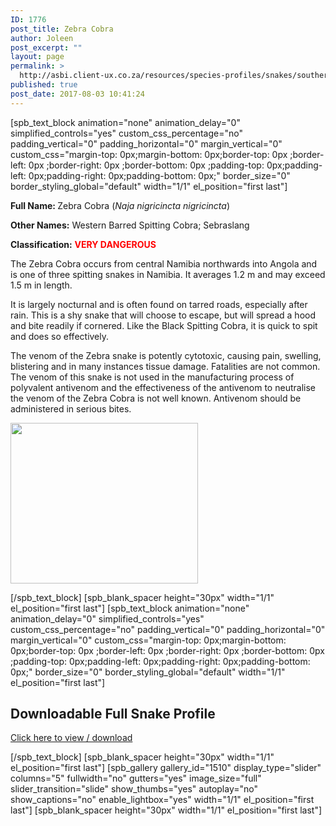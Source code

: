 ```yaml
---
ID: 1776
post_title: Zebra Cobra
author: Joleen
post_excerpt: ""
layout: page
permalink: >
  http://asbi.client-ux.co.za/resources/species-profiles/snakes/southern-africa/zebra-cobra/
published: true
post_date: 2017-08-03 10:41:24
---
```

[spb_text_block animation="none" animation_delay="0" simplified_controls="yes" custom_css_percentage="no" padding_vertical="0" padding_horizontal="0" margin_vertical="0" custom_css="margin-top: 0px;margin-bottom: 0px;border-top: 0px ;border-left: 0px ;border-right: 0px ;border-bottom: 0px ;padding-top: 0px;padding-left: 0px;padding-right: 0px;padding-bottom: 0px;" border_size="0" border_styling_global="default" width="1/1" el_position="first last"]

<strong>Full Name: </strong>Zebra Cobra (<em>Naja nigricincta nigricincta</em>)

<strong>Other Names:</strong> Western Barred Spitting Cobra; Sebraslang

<strong>Classification:</strong> <span style="color: #ff0000;"><strong>VERY DANGEROUS</strong></span>

The Zebra Cobra occurs from central Namibia northwards into Angola and is one of three spitting snakes in Namibia. It averages 1.2 m and may exceed 1.5 m in length.

It is largely nocturnal and is often found on tarred roads, especially after rain. This is a shy snake that will choose to escape, but will spread a hood and bite readily if cornered. Like the Black Spitting Cobra, it is quick to spit and does so effectively.

The venom of the Zebra snake is potently cytotoxic, causing pain, swelling, blistering and in many instances tissue damage. Fatalities are not common. The venom of this snake is not used in the manufacturing process of polyvalent antivenom and the effectiveness of the antivenom to neutralise the venom of the Zebra Cobra is not well known. Antivenom should be administered in serious bites.

<a href="http://asbi.client-ux.co.za/wp-content/uploads/2016/06/Zebra_Cobra_DIST_web.jpg"><img class="alignnone wp-image-802 size-medium" src="http://asbi.client-ux.co.za/wp-content/uploads/2016/06/Zebra_Cobra_DIST_web-300x257.jpg" width="300" height="257" /></a>

[/spb_text_block] [spb_blank_spacer height="30px" width="1/1" el_position="first last"] [spb_text_block animation="none" animation_delay="0" simplified_controls="yes" custom_css_percentage="no" padding_vertical="0" padding_horizontal="0" margin_vertical="0" custom_css="margin-top: 0px;margin-bottom: 0px;border-top: 0px ;border-left: 0px ;border-right: 0px ;border-bottom: 0px ;padding-top: 0px;padding-left: 0px;padding-right: 0px;padding-bottom: 0px;" border_size="0" border_styling_global="default" width="1/1" el_position="first last"]
<h2>Downloadable Full Snake Profile</h2>
<a href="http://asbi.client-ux.co.za/wp-content/uploads/2016/06/20170522_ASI_SP_Zebra_Cobra_A4_DESKTOP.pdf" target="_blank">Click here to view / download</a>

[/spb_text_block] [spb_blank_spacer height="30px" width="1/1" el_position="first last"] [spb_gallery gallery_id="1510" display_type="slider" columns="5" fullwidth="no" gutters="yes" image_size="full" slider_transition="slide" show_thumbs="yes" autoplay="no" show_captions="no" enable_lightbox="yes" width="1/1" el_position="first last"] [spb_blank_spacer height="30px" width="1/1" el_position="first last"]